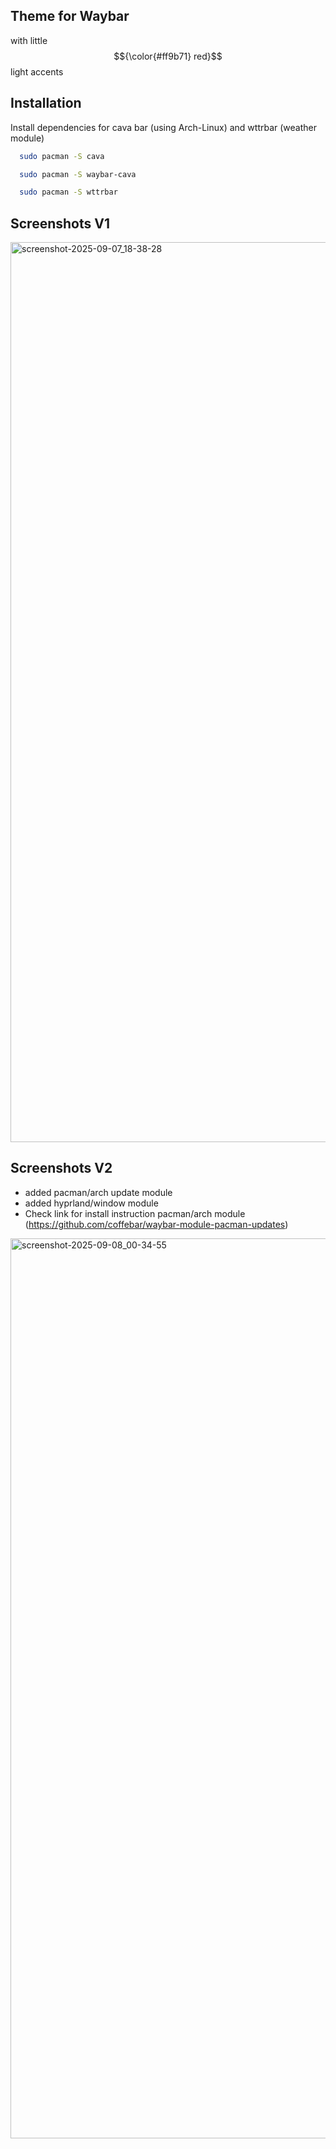 ## Theme for Waybar

 with little $${\color{#ff9b71} red}$$ light accents

## Installation

Install dependencies for cava bar (using Arch-Linux) and wttrbar (weather module)

```bash
  sudo pacman -S cava
```
```bash
  sudo pacman -S waybar-cava
```
```bash
  sudo pacman -S wttrbar
```
    
## Screenshots V1

<img width="2560" height="1440" alt="screenshot-2025-09-07_18-38-28" src="https://github.com/user-attachments/assets/16c8b398-d1b3-4519-bcbe-e15ad920c7ff" />

## Screenshots V2
- added pacman/arch update module <br>
- added hyprland/window module <br>
- Check link for install instruction pacman/arch module (https://github.com/coffebar/waybar-module-pacman-updates)
<link https://github.com/coffebar/waybar-module-pacman-updates/>
<img width="2560" height="1440" alt="screenshot-2025-09-08_00-34-55" src="https://github.com/user-attachments/assets/5cdbb695-83fa-47ec-9271-95dbe4691ffe" />

